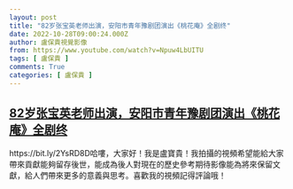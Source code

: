 ```yaml
---
layout: post
title: "82岁张宝英老师出演，安阳市青年豫剧团演出《桃花庵》全剧终"
date: 2022-10-28T09:00:24.000Z
author: 盧保貴視覺影像
from: https://www.youtube.com/watch?v=Npuw4LbUITU
tags: [ 盧保貴 ]
comments: True
categories: [ 盧保貴 ]
---
```

<!--1666947624000-->
[82岁张宝英老师出演，安阳市青年豫剧团演出《桃花庵》全剧终](https://www.youtube.com/watch?v=Npuw4LbUITU)
------

<div>
https://bit.ly/2YsRD8D哈嘍，大家好！我是盧寶貴！我拍攝的視頻希望能給大家帶來貢獻能夠留存後世，能成為後人對現在的歷史參考期待影像能為將來保留文獻，給人們帶來更多的意義與思考。喜歡我的視頻記得評論哦！
</div>
